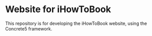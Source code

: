 # Website for iHowToBook

This repository is for developing the iHowToBook website, using the Concrete5 framework.
